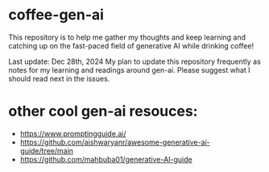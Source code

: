 # coffee-gen-ai
This repository is to help me gather my thoughts and keep learning and catching up on the fast-paced field of generative AI while drinking coffee!

Last update: Dec 28th, 2024
My plan to update this repository frequently as notes for my learning and readings around gen-ai. Please suggest what I should read next in the issues. 



# other cool gen-ai resouces:
* https://www.promptingguide.ai/
* https://github.com/aishwaryanr/awesome-generative-ai-guide/tree/main
* https://github.com/mahbuba01/generative-AI-guide
